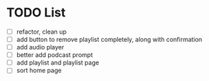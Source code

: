 # TODO List

- [ ] refactor, clean up
- [ ] add button to remove playlist completely, along with confirmation
- [ ] add audio player
- [ ] better add podcast prompt
- [ ] add playlist and playlist page
- [ ] sort home page
